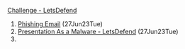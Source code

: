 [Challenge - LetsDefend](https://app.letsdefend.io/challenge)

1. [Phishing Email](https://app.letsdefend.io/challenge/phishing-email) (27Jun23Tue)
2. [Presentation As a Malware - LetsDefend](https://app.letsdefend.io/challenge/Presentation-As-a-Malware) (27Jun23Tue) 
3. 



